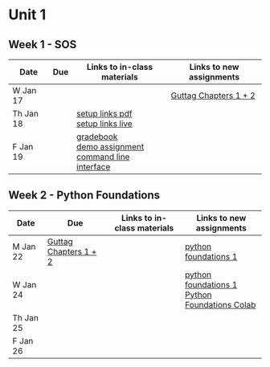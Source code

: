 # Unit 1

## Week 1 - SOS

| Date  | Due              | Links to in-class materials | Links to new assignments |
|-------|------------------|-----------------------------|----------------------|
|W Jan 17||| [Guttag Chapters 1 + 2](https://mitpress.ublish.com/ebook/itcapup3-preview/12609/xv) |
|Th Jan 18||[setup links pdf](https://github.com/allegheny-college-cmpsc-101-spring-2024/course-materials/blob/main/notes/20240118-setup-steps.pdf) <br> [setup links live](https://docs.google.com/presentation/d/1XSsBh5c8YV8-y0taWbQmtCO5EbI8IcI201z5gIGWAvo/edit?usp=sharing)||
|F Jan 19||[gradebook](https://classroom.github.com/a/WiBuT_qZ) <br> [demo assignment](https://classroom.github.com/a/JUjsdYl5) <br> [command line interface](https://www.coursera.org/articles/command-line-interface)||

## Week 2 - Python Foundations

| Date  | Due              | Links to in-class materials | Links to new assignments |
|-------|------------------|-----------------------------|----------------------|
|M Jan 22| [Guttag Chapters 1 + 2](https://mitpress.ublish.com/ebook/itcapup3-preview/12609/xv) ||[python foundations 1](https://github.com/allegheny-college-cmpsc-101-spring-2024/course-materials/blob/main/notes/20240122-python-foundations.pdf)|
|W Jan 24|||[python foundations 1](https://github.com/allegheny-college-cmpsc-101-spring-2024/course-materials/blob/main/notes/20240122-python-foundations.pdf) <br> [Python Foundations Colab](https://github.com/allegheny-college-cmpsc-101-spring-2024/course-materials/blob/main/notes/20240124_python_foundations.ipynb)|
|Th Jan 25||||
|F Jan 26||||
